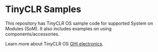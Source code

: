 # TinyCLR Samples

This repository has TinyCLR OS sample code for supported System on Modules (SoM). It also includes examples on using components/accessories.

Learn more about TinyCLR OS [GHI electronics](https://www.ghielectronics.com).
